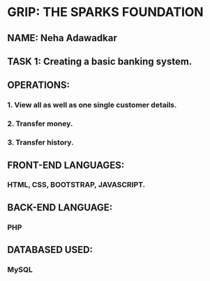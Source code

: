 # GRIP: THE SPARKS FOUNDATION 
## NAME: Neha Adawadkar

## TASK 1: Creating a basic banking system.
## OPERATIONS:
### 1. View all as well as one single customer details.
### 2. Transfer money.
### 3. Transfer history.
## FRONT-END LANGUAGES:
### HTML, CSS, BOOTSTRAP, JAVASCRIPT.
## BACK-END LANGUAGE:
### PHP
## DATABASED USED:
### MySQL
